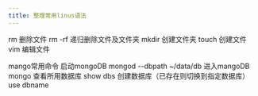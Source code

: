 ```yaml
---
title: 整理常用linus语法
---
```

rm 删除文件
rm -rf 递归删除文件及文件夹
mkdir 创建文件夹
touch 创建文件
vim 编辑文件

mango常用命令
启动mongoDB  mongod --dbpath ~/data/db
进入mangoDB  mongo
查看所用数据库 show dbs
创建数据库（已存在则切换到指定数据库）use dbname 